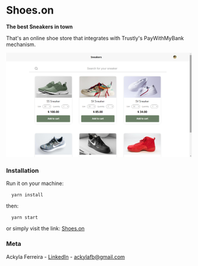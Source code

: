 # Shoes.on

__The best Sneakers in town__

That's an online shoe store that integrates with Trustly's PayWithMyBank mechanism. 

![](/public/print.png)

### Installation

Run it on your machine:
```
  yarn install
```
then:
```
  yarn start
```

or simply visit the link:
  [Shoes.on](https://shoeson.herokuapp.com/)

### Meta

Ackyla Ferreira - [LinkedIn](https://linkedin.com/in/ackyla-batista) - ackylafb@gmail.com